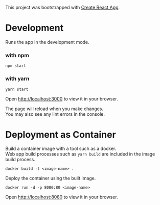 This project was bootstrapped with [Create React App](https://github.com/facebook/create-react-app).

# Development

Runs the app in the development mode.

### with npm
```
npm start
```

### with yarn
```
yarn start
```

Open [http://localhost:3000](http://localhost:3000) to view it in your browser.

The page will reload when you make changes.\
You may also see any lint errors in the console.

# Deployment as Container

Build a container image with a tool such as a docker. \
Web app build processes such as `yarn build` are included in the image build process.

```
docker build -t <image-name> .
```

Deploy the container using the built image.

```
docker run -d -p 8080:80 <image-name>
```

Open [http://localhost:8080](http://localhost:8080) to view it in your browser.
